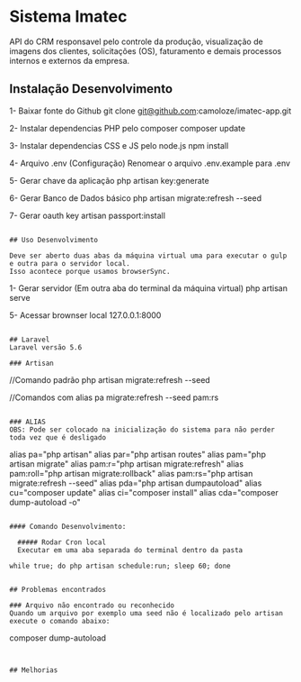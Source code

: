 # Sistema Imatec 
API do CRM responsavel pelo controle da produção, visualização de imagens dos clientes, solicitações (OS), faturamento e demais processos internos e externos da empresa.
 
## Instalação Desenvolvimento

1- Baixar fonte do Github
git clone git@github.com:camoloze/imatec-app.git
  
2- Instalar dependencias PHP pelo composer
composer update
 
3- Instalar dependencias CSS e JS pelo node.js
npm install
 
4- Arquivo .env (Configuração)
Renomear o arquivo .env.example para .env
 
5- Gerar chave da aplicação
php artisan key:generate
 
6- Gerar Banco de Dados básico
php artisan migrate:refresh --seed

7- Gerar oauth key
artisan passport:install

```

## Uso Desenvolvimento

Deve ser aberto duas abas da máquina virtual uma para executar o gulp e outra para o servidor local. 
Isso acontece porque usamos browserSync.   

```
1- Gerar servidor (Em outra aba do terminal da máquina virtual)
php artisan serve 

5- Acessar brownser local
127.0.0.1:8000
```

## Laravel
Laravel versão 5.6

### Artisan
```
//Comando padrão
php artisan migrate:refresh --seed

//Comandos com alias 
pa migrate:refresh --seed 
pam:rs
```
 
### ALIAS
OBS: Pode ser colocado na inicialização do sistema para não perder toda vez que é desligado

```
alias pa="php artisan"
alias par="php artisan routes"
alias pam="php artisan migrate"
alias pam:r="php artisan migrate:refresh"
alias pam:roll="php artisan migrate:rollback"
alias pam:rs="php artisan migrate:refresh --seed"
alias pda="php artisan dumpautoload"
alias cu="composer update"
alias ci="composer install"
alias cda="composer dump-autoload -o"
```

#### Comando Desenvolvimento:
  
  ##### Rodar Cron local
  Executar em uma aba separada do terminal dentro da pasta
  ```
    while true; do php artisan schedule:run; sleep 60; done
  ```

## Problemas encontrados

### Arquivo não encontrado ou reconhecido
Quando um arquivo por exemplo uma seed não é localizado pelo artisan execute o comando abaixo:
```
composer dump-autoload
```


## Melhorias

